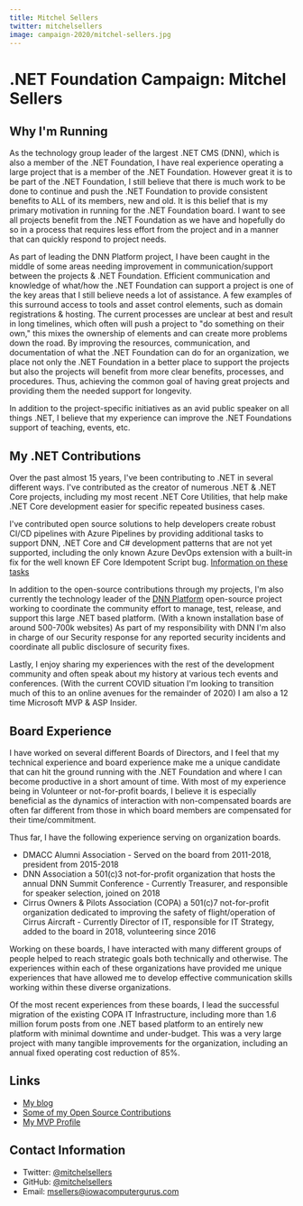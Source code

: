 ```yaml
---
title: Mitchel Sellers
twitter: mitchelsellers
image: campaign-2020/mitchel-sellers.jpg
---
```


# .NET Foundation Campaign: Mitchel Sellers

## Why I'm Running
As the technology group leader of the largest .NET CMS (DNN), which is also a member of the .NET Foundation, I have real experience operating a large project that is a member of the .NET Foundation. However great it is to be part of the .NET Foundation, I still believe that there is much work to be done to continue and push the .NET Foundation to provide consistent benefits to ALL of its members, new and old. It is this belief that is my primary motivation in running for the .NET Foundation board.  I want to see all projects benefit from the .NET Foundation as we have and hopefully do so in a process that requires less effort from the project and in a manner that can quickly respond to project needs.  

As part of leading the DNN Platform project, I have been caught in the middle of some areas needing improvement in communication/support between the projects & .NET Foundation.  Efficient communication and knowledge of what/how the .NET Foundation can support a project is one of the key areas that I still believe needs a lot of assistance.  A few examples of this surround access to tools and asset control elements, such as domain registrations & hosting.  The current processes are unclear at best and result in long timelines, which often will push a project to "do something on their own," this mixes the ownership of elements and can create more problems down the road.  By improving the resources, communication, and documentation of what the .NET Foundation can do for an organization, we place not only the .NET Foundation in a better place to support the projects but also the projects will benefit from more clear benefits, processes, and procedures. Thus, achieving the common goal of having great projects and providing them the needed support for longevity.

In addition to the project-specific initiatives as an avid public speaker on all things .NET, I believe that my experience can improve the .NET Foundations support of teaching, events, etc. 

## My .NET Contributions
Over the past almost 15 years, I've been contributing to .NET in several different ways.  I've contributed as the creator of numerous .NET & .NET Core projects, including my most recent .NET Core Utilities, that help make .NET Core development easier for specific repeated business cases.  

I've contributed open source solutions to help developers create robust CI/CD pipelines with Azure Pipelines by providing additional tasks to support DNN, .NET Core and C# development patterns that are not yet supported, including the only known Azure DevOps extension with a built-in fix for the well known EF Core Idempotent Script bug.  [Information on these tasks](https://github.com/IowaComputerGurus/Azure-DevOps-Extensions)

In addition to the open-source contributions through my projects, I'm also currently the technology leader of the [DNN Platform](https://www.github.com/dnnsoftware/dnn.platform) open-source project working to coordinate the community effort to manage, test, release, and support this large .NET based platform. (With a known installation base of around 500-700k websites) As part of my responsibility with DNN I'm also in charge of our Security response for any reported security incidents and coordinate all public disclosure of security fixes.

Lastly, I enjoy sharing my experiences with the rest of the development community and often speak about my history at various tech events and conferences. (With the current COVID situation I'm looking to transition much of this to an online avenues for the remainder of 2020)  I am also a 12 time Microsoft MVP & ASP Insider.

## Board Experience
I have worked on several different Boards of Directors, and I feel that my technical experience and board experience make me a unique candidate that can hit the ground running with the .NET Foundation and where I can become productive in a short amount of time.  With most of my experience being in Volunteer or not-for-profit boards, I believe it is especially beneficial as the dynamics of interaction with non-compensated boards are often far different from those in which board members are compensated for their time/commitment.  

Thus far, I have the following experience serving on organization boards.

* DMACC Alumni Association - Served on the board from 2011-2018, president from 2015-2018
* DNN Association a 501(c)3 not-for-profit organization that hosts the annual DNN Summit Conference - Currently Treasurer, and responsible for speaker selection, joined on 2018
* Cirrus Owners & Pilots Association (COPA) a 501(c)7 not-for-profit organization dedicated to improving the safety of flight/operation of Cirrus Aircraft - Currently Director of IT, responsible for IT Strategy, added to the board in 2018, volunteering since 2016

Working on these boards, I have interacted with many different groups of people helped to reach strategic goals both technically and otherwise.  The experiences within each of these organizations have provided me unique experiences that have allowed me to develop effective communication skills working within these diverse organizations.  

Of the most recent experiences from these boards, I lead the successful migration of the existing COPA IT Infrastructure, including more than 1.6 million forum posts from one .NET based platform to an entirely new platform with minimal downtime and under-budget.  This was a very large project with many tangible improvements for the organization, including an annual fixed operating cost reduction of 85%.

## Links
* [My blog](https://www.mitchelsellers.com)
* [Some of my Open Source Contributions](https://github.com/iowacomputergurus)
* [My MVP Profile](https://mvp.microsoft.com/en-us/PublicProfile/4025428?fullName=Mitchel%20Wyndham%20Sellers)

## Contact Information
* Twitter: [@mitchelsellers](https://twitter.com/mitchelsellers)
* GitHub: [@mitchelsellers](https://github.com/mitchelsellers)
* Email: [msellers@iowacomputergurus.com](mailto:msellers@iowacomputergurus.com)